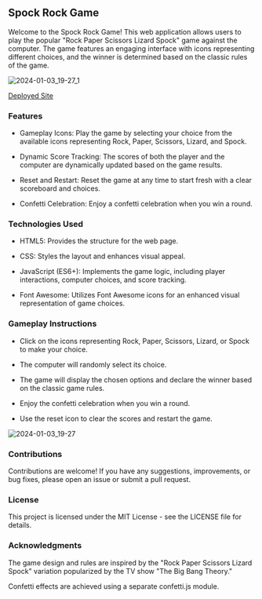  ## Spock Rock Game
Welcome to the Spock Rock Game! This web application allows users to play the popular "Rock Paper Scissors Lizard Spock" game against the computer. The game features an engaging interface with icons representing different choices, and the winner is determined based on the classic rules of the game.

![2024-01-03_19-27_1](https://github.com/StefanSchutte/Rock_Paper_Scissors_Lizard_Spock_Game/assets/127427422/55ef27d6-e798-4772-b2d5-2727786b8c9d)

[Deployed Site](https://spock-rock-game-stefan.netlify.app/)

### Features
- Gameplay Icons: Play the game by selecting your choice from the available icons representing Rock, Paper, Scissors, Lizard, and Spock.

- Dynamic Score Tracking: The scores of both the player and the computer are dynamically updated based on the game results.

- Reset and Restart: Reset the game at any time to start fresh with a clear scoreboard and choices.

- Confetti Celebration: Enjoy a confetti celebration when you win a round.

### Technologies Used
- HTML5: Provides the structure for the web page.

- CSS: Styles the layout and enhances visual appeal.

- JavaScript (ES6+): Implements the game logic, including player interactions, computer choices, and score tracking.

- Font Awesome: Utilizes Font Awesome icons for an enhanced visual representation of game choices.

### Gameplay Instructions
- Click on the icons representing Rock, Paper, Scissors, Lizard, or Spock to make your choice.

- The computer will randomly select its choice.

- The game will display the chosen options and declare the winner based on the classic game rules.

- Enjoy the confetti celebration when you win a round.

- Use the reset icon to clear the scores and restart the game.

![2024-01-03_19-27](https://github.com/StefanSchutte/Rock_Paper_Scissors_Lizard_Spock_Game/assets/127427422/09e5a056-c337-4c25-a90e-42a0ccef6126)


### Contributions
Contributions are welcome! If you have any suggestions, improvements, or bug fixes, please open an issue or submit a pull request.

### License
This project is licensed under the MIT License - see the LICENSE file for details.

### Acknowledgments
The game design and rules are inspired by the "Rock Paper Scissors Lizard Spock" variation popularized by the TV show "The Big Bang Theory."

Confetti effects are achieved using a separate confetti.js module.



